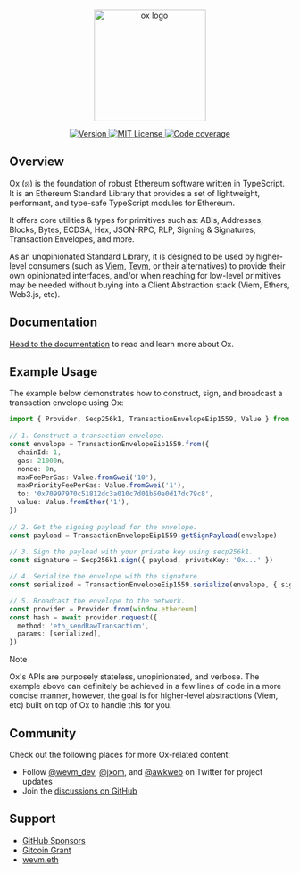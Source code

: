 <br/>

<p align="center">
    <picture>
      <source media="(prefers-color-scheme: dark)" srcset="https://github.com/wevm/ox/blob/main/.github/ox-dark.svg">
      <img alt="ox logo" src="https://github.com/wevm/ox/blob/main/.github/ox-light.svg" width="auto" height="200">
    </picture>
</p>

<p align="center">
  <a href="https://www.npmjs.com/package/ox">
    <picture>
      <source media="(prefers-color-scheme: dark)" srcset="https://img.shields.io/npm/v/ox?colorA=21262d&colorB=21262d&style=flat">
      <img src="https://img.shields.io/npm/v/ox?colorA=f6f8fa&colorB=f6f8fa&style=flat" alt="Version">
    </picture>
  </a>
  <a href="https://github.com/wevm/ox/blob/main/LICENSE">
    <picture>
      <source media="(prefers-color-scheme: dark)" srcset="https://img.shields.io/npm/l/ox?colorA=21262d&colorB=21262d&style=flat">
      <img src="https://img.shields.io/npm/l/ox?colorA=f6f8fa&colorB=f6f8fa&style=flat" alt="MIT License">
    </picture>
  </a>
  <a href="https://app.codecov.io/gh/wevm/ox">
    <picture>
      <source media="(prefers-color-scheme: dark)" srcset="https://img.shields.io/codecov/c/github/wevm/ox?colorA=21262d&colorB=21262d&style=flat">
      <img src="https://img.shields.io/codecov/c/github/wevm/ox?colorA=f6f8fa&colorB=f6f8fa&style=flat" alt="Code coverage">
    </picture>
  </a>
</p>

## Overview

Ox (⦻) is the foundation of robust Ethereum software written in TypeScript. It is an Ethereum Standard Library that provides a set of lightweight, performant, and type-safe TypeScript modules for Ethereum.

It offers core utilities & types for primitives such as: ABIs, Addresses, Blocks, Bytes, ECDSA, Hex, JSON-RPC, RLP, Signing & Signatures, Transaction Envelopes, and more.

As an unopinionated Standard Library, it is designed to be used by higher-level consumers (such as [Viem](https://viem.sh), [Tevm](https://tevm.sh), or their alternatives) to provide their own opinionated interfaces, and/or when reaching for low-level primitives may be needed without buying into a Client Abstraction stack (Viem, Ethers, Web3.js, etc).

## Documentation

[Head to the documentation](https://oxlib.sh) to read and learn more about Ox.

## Example Usage

The example below demonstrates how to construct, sign, and broadcast a transaction envelope using Ox:

```ts
import { Provider, Secp256k1, TransactionEnvelopeEip1559, Value } from 'ox'
 
// 1. Construct a transaction envelope.
const envelope = TransactionEnvelopeEip1559.from({
  chainId: 1,
  gas: 21000n,
  nonce: 0n,
  maxFeePerGas: Value.fromGwei('10'),
  maxPriorityFeePerGas: Value.fromGwei('1'),
  to: '0x70997970c51812dc3a010c7d01b50e0d17dc79c8',
  value: Value.fromEther('1'),
})
 
// 2. Get the signing payload for the envelope.
const payload = TransactionEnvelopeEip1559.getSignPayload(envelope) 
 
// 3. Sign the payload with your private key using secp256k1.
const signature = Secp256k1.sign({ payload, privateKey: '0x...' })

// 4. Serialize the envelope with the signature.
const serialized = TransactionEnvelopeEip1559.serialize(envelope, { signature })

// 5. Broadcast the envelope to the network.
const provider = Provider.from(window.ethereum)
const hash = await provider.request({
  method: 'eth_sendRawTransaction',
  params: [serialized],
})
```

> [!NOTE]  
> Ox's APIs are purposely stateless, unopinionated, and verbose. The example above can definitely be achieved in a few lines of code in a more concise manner, however, the goal is for higher-level abstractions (Viem, etc) built on top of Ox to handle this for you.

## Community

Check out the following places for more Ox-related content:

- Follow [@wevm_dev](https://x.com/wevm_dev), [@jxom](https://x.com/_jxom), and [@awkweb](https://x.com/awkweb) on Twitter for project updates
- Join the [discussions on GitHub](https://github.com/wevm/ox/discussions)

## Support

- [GitHub Sponsors](https://github.com/sponsors/wevm?metadata_campaign=docs_support)
- [Gitcoin Grant](https://wagmi.sh/gitcoin)
- [wevm.eth](https://etherscan.io/enslookup-search?search=wevm.eth)
